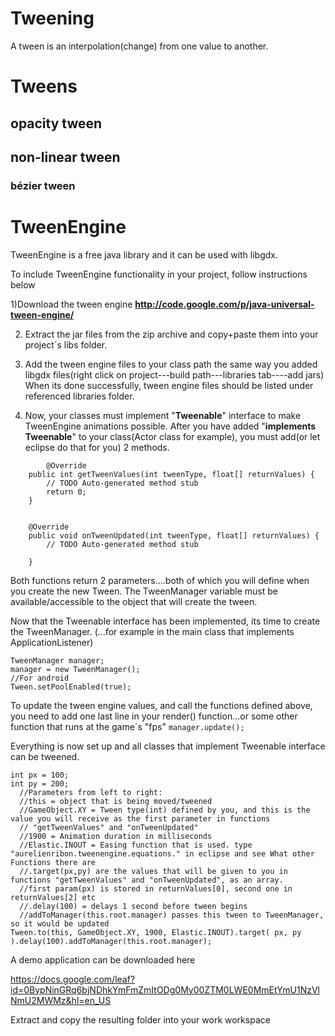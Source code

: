 # Tweening #

A tween is an interpolation(change) from one value to another.


# Tweens #


## opacity tween ##


## non-linear tween ##


### bézier tween ###


# TweenEngine #
TweenEngine is a free java library and it can be used with libgdx.

To include TweenEngine functionality in your project, follow instructions below

1)Download the tween engine
**http://code.google.com/p/java-universal-tween-engine/**

2) Extract the jar files from the zip archive and copy+paste them into your project´s libs folder.

3) Add the tween engine files to your class path the same way you added libgdx files(right click on project---build path---libraries tab----add jars)
When its done successfully, tween engine files should be listed under referenced libraries folder.

4) Now, your classes must implement "**Tweenable**" interface to make TweenEngine animations possible.
After you have added "**implements Tweenable**" to your class(Actor class for example), you must add(or let eclipse do that for you) 2 methods.
```
        @Override
	public int getTweenValues(int tweenType, float[] returnValues) {
		// TODO Auto-generated method stub
		return 0;
	}


	@Override
	public void onTweenUpdated(int tweenType, float[] returnValues) {
		// TODO Auto-generated method stub
		
	}
```
Both functions return 2 parameters....both of which you will define when you create the new Tween.
The TweenManager variable must be available/accessible to the object that will create the tween.

Now that the Tweenable interface has been implemented, its time to create the TweenManager.
(...for example in the main class that implements ApplicationListener)

```
TweenManager manager;
manager = new TweenManager();
//For android
Tween.setPoolEnabled(true);
```

To update the tween engine values, and call the functions defined above, you need to add one last line
in your render() function...or some other function that runs at the game´s "fps"
`manager.update();`



Everything is now set up and all classes that implement Tweenable interface can be tweened.

```
int px = 100;
int py = 200;
  //Parameters from left to right:
  //this = object that is being moved/tweened
  //GameObject.XY = Tween type(int) defined by you, and this is the value you will receive as the first parameter in functions 
  // "getTweenValues" and "onTweenUpdated"
  //1900 = Animation duration in milliseconds
  //Elastic.INOUT = Easing function that is used. type "aurelienribon.tweenengine.equations." in eclipse and see What other Functions there are
  //.target(px,py) are the values that will be given to you in functions "getTweenValues" and "onTweenUpdated", as an array.
  //first param(px) is stored in returnValues[0], second one in returnValues[2] etc
  //.delay(100) = delays 1 second before tween begins
  //addToManager(this.root.manager) passes this tween to TweenManager, so it would be updated
Tween.to(this, GameObject.XY, 1900, Elastic.INOUT).target( px, py ).delay(100).addToManager(this.root.manager);

```



A demo application can be downloaded here

https://docs.google.com/leaf?id=0BypNinGRq6bjNDhkYmFmZmItODg0My00ZTM0LWE0MmEtYmU1NzVlNmU2MWMz&hl=en_US

Extract and copy the resulting folder into your work workspace